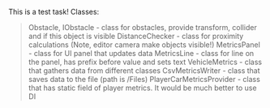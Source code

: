 This is a test task!
Classes:
> Obstacle, IObstacle - class for obstacles, provide transform, collider and if this object is visible
> DistanceChecker - class for proximity calculations (Note, editor camera make objects visible!)
> MetricsPanel - class for UI panel that updates data
> MetricsLine - class for line on the panel, has prefix before value and sets text
> VehicleMetrics - class that gathers data from different classes
> CsvMetricsWriter - class that saves data to the file (path is /Files)
> PlayerCarMetricsProvider - class that has static field of player metrics. It would be much better to use DI